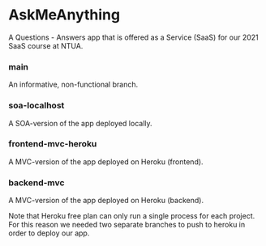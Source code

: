 # AskMeAnything
A Questions - Answers app that is offered as a Service (SaaS) for our 2021 SaaS course at NTUA.

### main
An informative, non-functional branch.

### soa-localhost
A SOA-version of the app deployed locally.

### frontend-mvc-heroku
A MVC-version of the app deployed on Heroku (frontend).

### backend-mvc
A MVC-version of the app deployed on Heroku (backend).

Note that Heroku free plan can only run a single process for each project. For this reason we needed two separate branches to push to heroku in order to deploy our app.